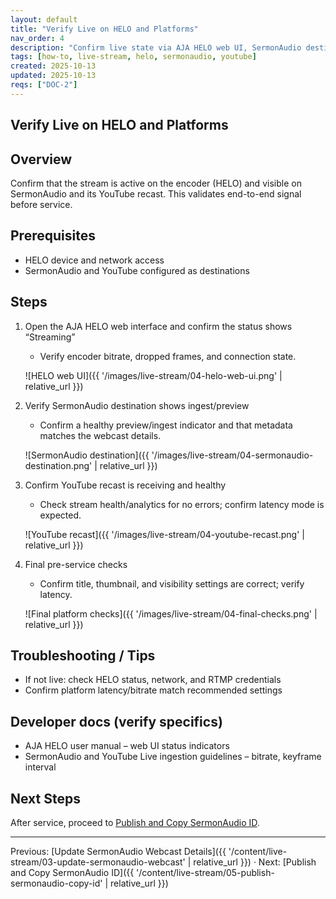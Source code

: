 ```yaml
---
layout: default
title: "Verify Live on HELO and Platforms"
nav_order: 4
description: "Confirm live state via AJA HELO web UI, SermonAudio destination, and YouTube recast."
tags: [how-to, live-stream, helo, sermonaudio, youtube]
created: 2025-10-13
updated: 2025-10-13
reqs: ["DOC-2"]
---
```


## Verify Live on HELO and Platforms

## Overview

Confirm that the stream is active on the encoder (HELO) and visible on SermonAudio and its YouTube recast. This validates end-to-end signal before service.

## Prerequisites

- HELO device and network access
- SermonAudio and YouTube configured as destinations

## Steps

1) Open the AJA HELO web interface and confirm the status shows “Streaming”
   - Verify encoder bitrate, dropped frames, and connection state.

   ![HELO web UI]({{ '/images/live-stream/04-helo-web-ui.png' | relative_url }})

2) Verify SermonAudio destination shows ingest/preview
   - Confirm a healthy preview/ingest indicator and that metadata matches the webcast details.

   ![SermonAudio destination]({{ '/images/live-stream/04-sermonaudio-destination.png' | relative_url }})

3) Confirm YouTube recast is receiving and healthy
   - Check stream health/analytics for no errors; confirm latency mode is expected.

   ![YouTube recast]({{ '/images/live-stream/04-youtube-recast.png' | relative_url }})

4) Final pre-service checks
   - Confirm title, thumbnail, and visibility settings are correct; verify latency.

   ![Final platform checks]({{ '/images/live-stream/04-final-checks.png' | relative_url }})

## Troubleshooting / Tips

- If not live: check HELO status, network, and RTMP credentials
- Confirm platform latency/bitrate match recommended settings

## Developer docs (verify specifics)

- AJA HELO user manual – web UI status indicators
- SermonAudio and YouTube Live ingestion guidelines – bitrate, keyframe interval

## Next Steps

After service, proceed to [Publish and Copy SermonAudio ID](05-publish-sermonaudio-copy-id.md).

---

Previous: [Update SermonAudio Webcast Details]({{ '/content/live-stream/03-update-sermonaudio-webcast' | relative_url }}) · Next: [Publish and Copy SermonAudio ID]({{ '/content/live-stream/05-publish-sermonaudio-copy-id' | relative_url }})
